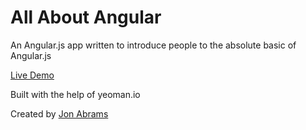 # All About Angular

An Angular.js app written to introduce people to the absolute basic of Angular.js

[Live Demo](http://all-about-angular.jonabrams.com)

Built with the help of yeoman.io

Created by [Jon Abrams](https://twitter.com/JonathanAbrams)
